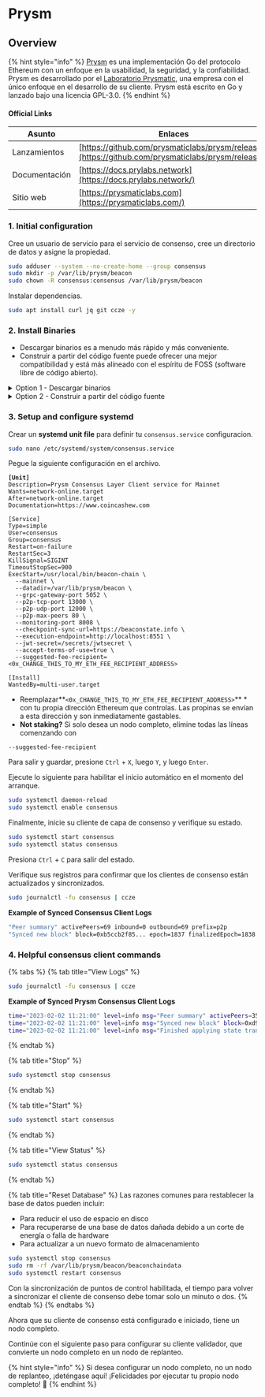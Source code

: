 # Prysm

## Overview

{% hint style="info" %}
[Prysm](https://github.com/prysmaticlabs/prysm) es una implementación Go del protocolo Ethereum con un enfoque en la usabilidad, la seguridad, y la confiabilidad. Prysm es desarrollado por el [Laboratorio Prysmatic](https://prysmaticlabs.com), una empresa con el único enfoque en el desarrollo de su cliente. 
Prysm está escrito en Go y lanzado bajo una licencia GPL-3.0.
{% endhint %}

#### Official Links

| Asunto       | Enlaces                                                                                              |
| ------------- | -------------------------------------------------------------------------------------------------- |
| Lanzamientos      | [https://github.com/prysmaticlabs/prysm/releases](https://github.com/prysmaticlabs/prysm/releases) |
| Documentación | [https://docs.prylabs.network](https://docs.prylabs.network/)                                      |
| Sitio web       | [https://prysmaticlabs.com](https://prysmaticlabs.com/)                                            |

### 1. Initial configuration

Cree un usuario de servicio para el servicio de consenso, cree un directorio de datos y asigne 
la propiedad.

```bash
sudo adduser --system --no-create-home --group consensus
sudo mkdir -p /var/lib/prysm/beacon
sudo chown -R consensus:consensus /var/lib/prysm/beacon
```

Instalar dependencias.

```bash
sudo apt install curl jq git ccze -y
```

### 2. Install Binaries

* Descargar binarios es a menudo más rápido y más conveniente.
* Construir a partir del código fuente puede ofrecer una mejor compatibilidad y está 
más alineado con el espíritu de FOSS (software libre de código abierto).

<details>

<summary>Option 1 - Descargar binarios</summary>

Ejecute lo siguiente para descargar automáticamente los últimos binarios.

```bash
cd $HOME
prysm_version=$(curl -f -s https://prysmaticlabs.com/releases/latest)
file_beacon=beacon-chain-${prysm_version}-linux-amd64
file_validator=validator-${prysm_version}-linux-amd64
curl -f -L "https://prysmaticlabs.com/releases/${file_beacon}" -o beacon-chain
curl -f -L "https://prysmaticlabs.com/releases/${file_validator}" -o validator
chmod +x beacon-chain validator
```

Instalar binarios.

<pre class="language-bash"><code class="lang-bash"><strong>sudo mv beacon-chain validator /usr/local/bin
</strong></code></pre>

</details>

<details>

<summary>Option 2 - Construir a partir del código fuente</summary>

Instalar dependencia de Go

```bash
wget -O go.tar.gz https://go.dev/dl/go1.22.2.linux-amd64.tar.gz
sudo rm -rf /usr/local/go && sudo tar -C /usr/local -xzf go.tar.gz
echo export PATH=$PATH:/usr/local/go/bin >> $HOME/.bashrc
source $HOME/.bashrc
```

Verifique que Go está correctamente instalado comprobando la versión y los archivos de limpieza.

```bash
go version
rm go.tar.gz
```

Instalar dependencias de compilación.

```bash
sudo apt-get update
sudo apt install build-essential git
```

Crear los binarios.

```bash
mkdir -p ~/git
cd ~/git
git clone https://github.com/prysmaticlabs/prysm.git
cd prysm
git fetch --tags
RELEASETAG=$(curl -s https://api.github.com/repos/prysmaticlabs/prysm/releases/latest | jq -r .tag_name)
git checkout tags/$RELEASETAG
go build -o=./build/beacon-chain ./cmd/beacon-chain
go build -o=./build/validator ./cmd/validator
```

Instalar Binarios.

```shell
sudo cp $HOME/git/prysm/build/beacon-chain /usr/local/bin
sudo cp $HOME/git/prysm/build/validator /usr/local/bin
```

</details>

### **3. Setup and configure systemd**

Crear un **systemd unit file** para definir tu `consensus.service` configuracion.

```bash
sudo nano /etc/systemd/system/consensus.service
```

Pegue la siguiente configuración en el archivo.

<pre class="language-bash"><code class="lang-bash"><strong>[Unit]
</strong>Description=Prysm Consensus Layer Client service for Mainnet
Wants=network-online.target
After=network-online.target
Documentation=https://www.coincashew.com

[Service]
Type=simple
User=consensus
Group=consensus
Restart=on-failure
RestartSec=3
KillSignal=SIGINT
TimeoutStopSec=900
ExecStart=/usr/local/bin/beacon-chain \
  --mainnet \
  --datadir=/var/lib/prysm/beacon \
  --grpc-gateway-port 5052 \
  --p2p-tcp-port 13000 \
  --p2p-udp-port 12000 \
  --p2p-max-peers 80 \
  --monitoring-port 8008 \
  --checkpoint-sync-url=https://beaconstate.info \
  --execution-endpoint=http://localhost:8551 \
  --jwt-secret=/secrets/jwtsecret \
  --accept-terms-of-use=true \
  --suggested-fee-recipient=&#x3C;0x_CHANGE_THIS_TO_MY_ETH_FEE_RECIPIENT_ADDRESS>

[Install]
WantedBy=multi-user.target
</code></pre>

* Reemplazar**`<0x_CHANGE_THIS_TO_MY_ETH_FEE_RECIPIENT_ADDRESS>`** * con tu propia dirección Ethereum que controlas. Las propinas se envían a esta dirección y son inmediatamente gastables.
* **Not staking?** Si solo desea un nodo completo, elimine todas las líneas comenzando con

```
--suggested-fee-recipient
```

Para salir y guardar, presione `Ctrl` + `X`, luego `Y`, y luego `Enter`.

Ejecute lo siguiente para habilitar el inicio automático en el momento del arranque.

```bash
sudo systemctl daemon-reload
sudo systemctl enable consensus
```

Finalmente, inicie su cliente de capa de consenso y verifique su estado.

```bash
sudo systemctl start consensus
sudo systemctl status consensus
```

Presiona `Ctrl` + `C` para salir del estado.

Verifique sus registros para confirmar que los clientes de consenso están actualizados y sincronizados.

```bash
sudo journalctl -fu consensus | ccze
```

**Example of Synced Consensus Client Logs**

```bash
"Peer summary" activePeers=69 inbound=0 outbound=69 prefix=p2p
"Synced new block" block=0xb5ccb2f85... epoch=1837 finalizedEpoch=1838 finalizedRoot=0x1dce0... prefix=blockchain slot=21338 "Finished applying state transition" attestations=128 payloadHash=0x000000000000 prefix=blockchain slot=2138 syncBitsCount=213 txCount=0"terminal difficulty has not been reached yet" latestDifficulty=10000000 prefix=powchain terminalDifficulty=10000000
```

### 4. Helpful consensus client commands

{% tabs %}
{% tab title="View Logs" %}
```bash
sudo journalctl -fu consensus | ccze
```

**Example of Synced Prysm Consensus Client Logs**

```bash
time="2023-02-02 11:21:00" level=info msg="Peer summary" activePeers=35 inbound=10 outbound=25 prefix=p2p
time="2023-02-02 11:21:00" level=info msg="Synced new block" block=0xd9ddeza1289... epoch=11795 finalizedEpoch=111794 finalizedRoot=0x462e3275... prefix=blockchain slot=31205
time="2023-02-02 11:21:00" level=info msg="Finished applying state transition" attestations=64 payloadHash=0x000000000000 prefix=blockchain slot=31205 syncBitsCount=209 txCount=0
```
{% endtab %}

{% tab title="Stop" %}
```bash
sudo systemctl stop consensus
```
{% endtab %}

{% tab title="Start" %}
```bash
sudo systemctl start consensus
```
{% endtab %}

{% tab title="View Status" %}
```bash
sudo systemctl status consensus
```
{% endtab %}

{% tab title="Reset Database" %}
Las razones comunes para restablecer la base de datos pueden incluir:

* Para reducir el uso de espacio en disco
* Para recuperarse de una base de datos dañada debido a un corte de energía o falla de hardware
* Para actualizar a un nuevo formato de almacenamiento

```bash
sudo systemctl stop consensus
sudo rm -rf /var/lib/prysm/beacon/beaconchaindata
sudo systemctl restart consensus
```

Con la sincronización de puntos de control habilitada, el tiempo para volver a sincronizar el cliente de consenso debe tomar solo un minuto o dos.
{% endtab %}
{% endtabs %}

Ahora que su cliente de consenso está configurado e iniciado, tiene un nodo completo.

Continúe con el siguiente paso para configurar su cliente validador, que convierte un nodo completo en un nodo de replanteo.

{% hint style="info" %}
Si desea configurar un nodo completo, no un nodo de replanteo, ¡deténgase aquí! ¡Felicidades por ejecutar tu propio nodo completo! :tada:
{% endhint %}
